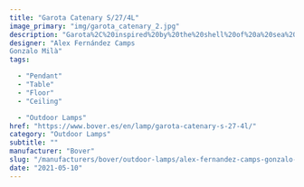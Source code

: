 ```yaml
---
title: "Garota Catenary S/27/4L"
image_primary: "img/garota_catenary_2.jpg"
description: "Garota%2C%20inspired%20by%20the%20shell%20of%20a%20sea%20urchin%2C%20offers%20us%20a%20warm%20and%20diffused%20light%2C%20wrapped%20in%20organic%20shapes%2C%20rounded%20and%20subtle%2C%20designed%20to%20accompany%20us%20in%20interior%20and%20exterior%20areas%20indistinctly.%20We%20expanded%20the%20collection%20with%20a%20Garota%20garland%20that%20will%20bring%20warm%20light%20to%20those%20summer%20evenings%20in%20terraces%20and%20gardens.%0A%0A%0A%0A"
designer: "Alex Fernández Camps
Gonzalo Milà"
tags: 

  - "Pendant"
  - "Table"
  - "Floor"
  - "Ceiling"

  - "Outdoor Lamps"
href: "https://www.bover.es/en/lamp/garota-catenary-s-27-4l/"
category: "Outdoor Lamps"
subtitle: ""
manufacturer: "Bover"
slug: "/manufacturers/bover/outdoor-lamps/alex-fernandez-camps-gonzalo-mila-garota-catenary-s-27-4-l"
date: "2021-05-10"
---
```


